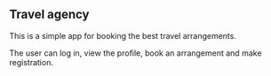 ## Travel agency

This is a simple app for booking the best travel arrangements.

The user can log in, view the profile, book an arrangement and make registration.   